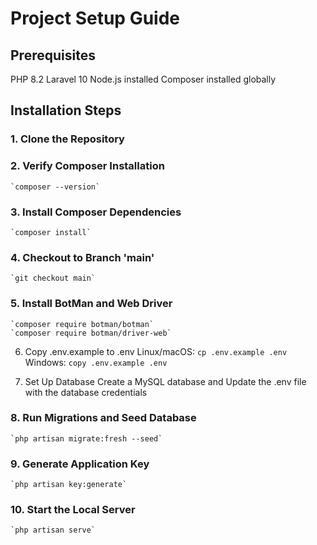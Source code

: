 # **Project Setup Guide**

## **Prerequisites**

PHP 8.2
Laravel 10
Node.js installed
Composer installed globally

## **Installation Steps**
### 1. Clone the Repository
### 2. Verify Composer Installation
    `composer --version`

### 3. Install Composer Dependencies
    `composer install`

### 4. Checkout to Branch 'main'
    `git checkout main`

### 5. Install BotMan and Web Driver
    `composer require botman/botman`
    `composer require botman/driver-web`

6. Copy .env.example to .env
    Linux/macOS:
        `cp .env.example .env`
    Windows:
        `copy .env.example .env`

7. Set Up Database
    Create a MySQL database and Update the .env file with the database credentials
        
### 8. Run Migrations and Seed Database
    `php artisan migrate:fresh --seed`
   
### 9. Generate Application Key
    `php artisan key:generate`
    
### 10. Start the Local Server
    `php artisan serve`

